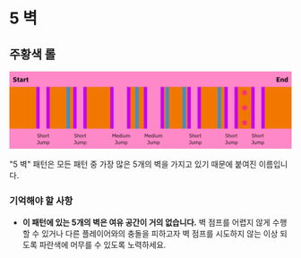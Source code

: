 # 5 벽

## 주황색 롤

![5 Waller Orange](../images/rolls/5-waller-orange-annotated.jpg)

"5 벽" 패턴은 모든 패턴 중 가장 많은 5개의 벽을 가지고 있기 때문에 붙여진 이름입니다.

### 기억해야 할 사항

* **이 패턴에 있는 5개의 벽은 여유 공간이 거의 없습니다.** 벽 점프를 어렵지 않게 수행할 수 있거나 다른 플레이어와의 충돌을 피하고자 벽 점프를 시도하지 않는 이상 되도록 파란색에 머무를 수 있도록 노력하세요.
